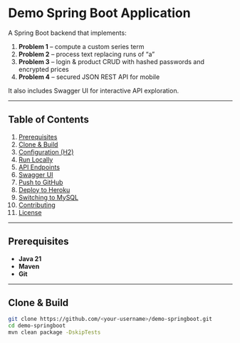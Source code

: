 # Demo Spring Boot Application

A Spring Boot backend that implements:

1. **Problem 1** – compute a custom series term  
2. **Problem 2** – process text replacing runs of “a”  
3. **Problem 3** – login & product CRUD with hashed passwords and encrypted prices  
4. **Problem 4** – secured JSON REST API for mobile

It also includes Swagger UI for interactive API exploration.

---

## Table of Contents

1. [Prerequisites](#prerequisites)  
2. [Clone & Build](#clone--build)  
3. [Configuration (H2)](#configuration-h2)  
4. [Run Locally](#run-locally)  
5. [API Endpoints](#api-endpoints)  
6. [Swagger UI](#swagger-ui)  
7. [Push to GitHub](#push-to-github)  
8. [Deploy to Heroku](#deploy-to-heroku)  
9. [Switching to MySQL](#switching-to-mysql)  
10. [Contributing](#contributing)  
11. [License](#license)

---

## Prerequisites

- **Java 21**  
- **Maven**  
- **Git**

---

## Clone & Build

```bash
git clone https://github.com/<your‑username>/demo-springboot.git
cd demo-springboot
mvn clean package -DskipTests
